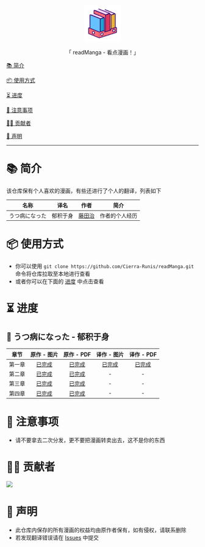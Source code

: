 <div align="center">
  <img id="readManga" width="96" alt="readManga" src="repository_icon/icon.png">
  <p>「 readManga - 看点漫画！」</p>
</div>

[📚 简介](#-简介)

[📦 使用方式](#-使用方式)

[⏳ 进度](#-进度)

[📌 注意事项](#-注意事项)

[🧑‍💻 贡献者](#-贡献者)

[🔦 声明](#-声明)

---

# 📚 简介

该仓库保有个人喜欢的漫画，有些还进行了个人的翻译，列表如下

|      名称      |   译名   |                 作者                  |      简介      |
| :------------: | :------: | :-----------------------------------: | :------------: |
| うつ病になった | 郁积于身 | [藤田治](https://twitter.com/fjt_036) | 作者的个人经历 |

# 📦 使用方式

- 你可以使用 `git clone https://github.com/Cierra-Runis/readManga.git` 命令将仓库拉取至本地进行查看
- 或者你可以在下面的 [进度](#-进度) 中点击查看

# ⏳ 进度

## 🧊 うつ病になった - 郁积于身

|  章节  |                       原作 - 图片                        |                          原作 - PDF                          |                       译作 - 图片                        |                          译作 - PDF                          |
| :----: | :------------------------------------------------------: | :----------------------------------------------------------: | :------------------------------------------------------: | :----------------------------------------------------------: |
| 第一章 | [已完成](うつ病になった%20-%20郁积于身/第一章/原作/图片) | [已完成](うつ病になった%20-%20郁积于身/第一章/原作/第一章.pdf) | [已完成](うつ病になった%20-%20郁积于身/第一章/译作/图片) | [已完成](うつ病になった%20-%20郁积于身/第一章/译作/第一章.pdf) |
| 第二章 | [已完成](うつ病になった%20-%20郁积于身/第二章/原作/图片) | [已完成](うつ病になった%20-%20郁积于身/第二章/原作/第二章.pdf) |                            -                             |                              -                               |
| 第三章 | [已完成](うつ病になった%20-%20郁积于身/第三章/原作/图片) | [已完成](うつ病になった%20-%20郁积于身/第三章/原作/第三章.pdf) |                            -                             |                              -                               |
| 第四章 | [已完成](うつ病になった%20-%20郁积于身/第四章/原作/图片) | [已完成](うつ病になった%20-%20郁积于身/第四章/原作/第四章.pdf) |                            -                             |                              -                               |

# 📌 注意事项

- 请不要拿去二次分发，更不要把漫画转卖出去，这不是你的东西

# 🧑‍💻 贡献者

<a href="https://github.com/Cierra-Runis/readManga/graphs/contributors">
  <img src="https://contrib.rocks/image?repo=Cierra-Runis/readManga" />
</a>

# 🔦 声明

- 此仓库内保存的所有漫画的权益均由原作者保有，如有侵权，请联系删除
- 若发现翻译错误请在 [Issues](https://github.com/Cierra-Runis/readManga/issues) 中提交
